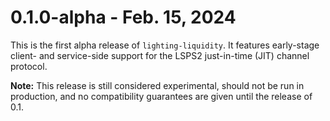 # 0.1.0-alpha - Feb. 15, 2024
This is the first alpha release of `lighting-liquidity`. It features
early-stage client- and service-side support for the LSPS2 just-in-time (JIT)
channel protocol.

**Note:** This release is still considered experimental, should not be run in
production, and no compatibility guarantees are given until the release of 0.1.
